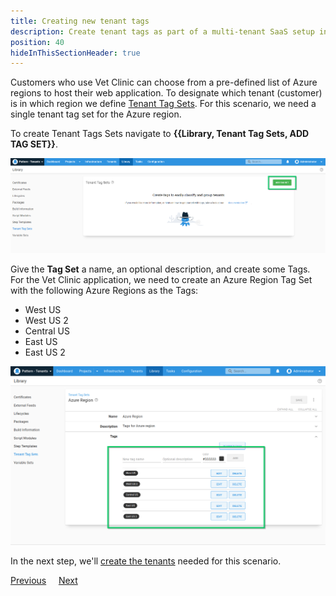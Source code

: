 ```yaml
---
title: Creating new tenant tags
description: Create tenant tags as part of a multi-tenant SaaS setup in Octopus Deploy.
position: 40
hideInThisSectionHeader: true
---
```


Customers who use Vet Clinic can choose from a pre-defined list of Azure regions to host their web application. To designate which tenant (customer) is in which region we define [Tenant Tag Sets](/docs/tenants/tenant-tags.md). For this scenario, we need a single tenant tag set for the Azure region.

To create Tenant Tags Sets navigate to **{{Library, Tenant Tag Sets, ADD TAG SET}}**.

![](images/add-new-tenant-tag.png "width=500")

Give the **Tag Set** a name, an optional description, and create some Tags.  For the Vet Clinic application, we need to create an Azure Region Tag Set with the following Azure Regions as the Tags:

* West US 
* West US 2
* Central US 
* East US
* East US 2

![](images/creating-new-tenant-tag-region.png "width=500")

In the next step, we'll [create the tenants](/docs/tenants/guides/multi-tenant-saas-application/creating-new-tenants.md) needed for this scenario.

<span><a class="btn btn-secondary" href="/docs/tenants/guides/multi-tenant-saas-application/creating-tenant-tag-set">Previous</a></span>&nbsp;&nbsp;&nbsp;&nbsp;&nbsp;<span><a class="btn btn-success" href="/docs/tenants/guides/multi-tenant-saas-application/creating-new-tenants">Next</a></span>